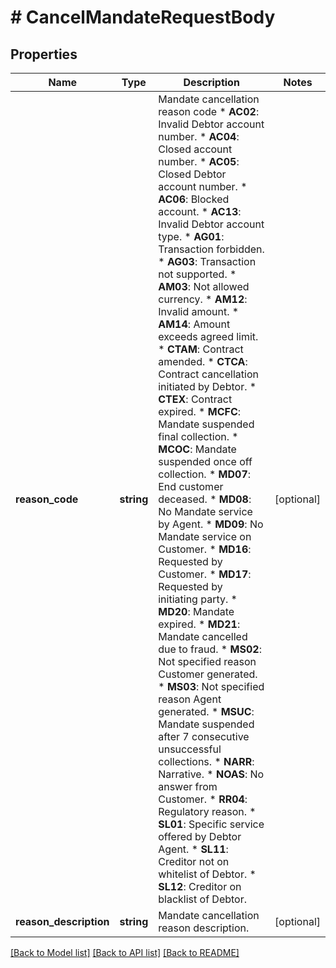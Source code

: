 # # CancelMandateRequestBody

## Properties

Name | Type | Description | Notes
------------ | ------------- | ------------- | -------------
**reason_code** | **string** | Mandate cancellation reason code * **AC02**: Invalid Debtor account number. * **AC04**: Closed account number. * **AC05**: Closed Debtor account number. * **AC06**: Blocked account. * **AC13**: Invalid Debtor account type. * **AG01**: Transaction forbidden. * **AG03**: Transaction not supported. * **AM03**: Not allowed currency. * **AM12**: Invalid amount. * **AM14**: Amount exceeds agreed limit. * **CTAM**: Contract amended. * **CTCA**: Contract cancellation initiated by Debtor. * **CTEX**: Contract expired. * **MCFC**: Mandate suspended final collection. * **MCOC**: Mandate suspended once off collection. * **MD07**: End customer deceased. * **MD08**: No Mandate service by Agent. * **MD09**: No Mandate service on Customer. * **MD16**: Requested by Customer. * **MD17**: Requested by initiating party. * **MD20**: Mandate expired. * **MD21**: Mandate cancelled due to fraud. * **MS02**: Not specified reason Customer generated. * **MS03**: Not specified reason Agent generated. * **MSUC**: Mandate suspended after 7 consecutive unsuccessful collections. * **NARR**: Narrative. * **NOAS**: No answer from Customer. * **RR04**: Regulatory reason. * **SL01**: Specific service offered by Debtor Agent. * **SL11**: Creditor not on whitelist of Debtor. * **SL12**: Creditor on blacklist of Debtor. | [optional]
**reason_description** | **string** | Mandate cancellation reason description. | [optional]

[[Back to Model list]](../../README.md#models) [[Back to API list]](../../README.md#endpoints) [[Back to README]](../../README.md)
